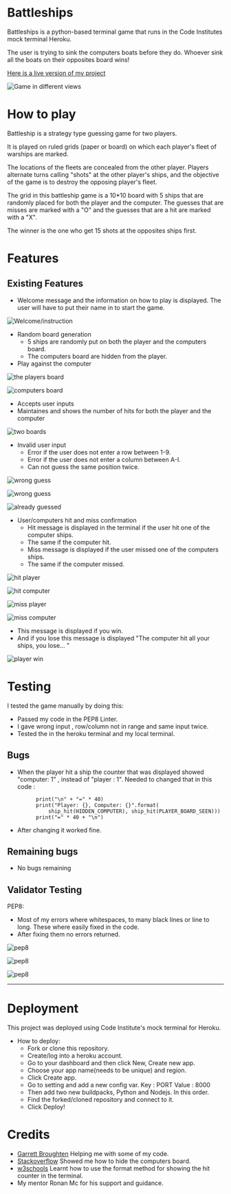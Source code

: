 # Battleships

Battleships is a python-based terminal game that runs in the Code Institutes mock terminal Heroku.

The user is trying to sink the computers boats before they do. Whoever sink all the boats on their opposites board wins!

[Here is a live version of my project]()

![Game in different views](https://github.com/Idehed/Project-3-battleships/assets/146822758/5538260e-ee5a-4486-9436-90207a9f1934)

# How to play

Battleship is a strategy type guessing game for two players.

It is played on ruled grids (paper or board) on which each player's fleet of warships are marked.
 
The locations of the fleets are concealed from the other player. Players alternate turns calling "shots" at the other player's ships, and the objective of the game is to destroy the opposing player's fleet.

The grid in this battleship game is a 10*10 board with 5 ships that are randomly placed for both the player and the computer.
The guesses that are misses are marked with a "O" and the guesses that are a hit are marked with a "X".

The winner is the one who get 15 shots at the opposites ships first. 

# Features

## Existing Features

- Welcome message and the information on how to play is displayed. The user will have to put their name in to start the game.


![Welcome/instruction](https://github.com/Idehed/Project-3-battleships/assets/146822758/41139d12-37c1-4038-948a-e388dd64f63f)

- Random board generation
    - 5 ships are randomly put on both the player and the computers board.
    - The computers board are hidden from the player.
- Play against the computer

![the players board](https://github.com/Idehed/Project-3-battleships/assets/146822758/94a94a68-d097-45ba-a6c0-9bb4b1557b7e)

![computers board](https://github.com/Idehed/Project-3-battleships/assets/146822758/473833a4-6c46-474a-a30f-70b2e07121b5)

- Accepts user inputs
- Maintaines and shows the number of hits for both the player and the computer

![two boards](https://github.com/Idehed/Project-3-battleships/assets/146822758/84431e6c-6d87-4eed-914f-b364b01f91d7)

- Invalid user input
    - Error if the user does not enter a row between 1-9.
    - Error if the user does not enter a column between A-I.
    - Can not guess the same position twice.

![wrong guess](https://github.com/Idehed/Project-3-battleships/assets/146822758/5ff47a21-aed9-4a60-87cf-49a7103a9bdf)

![wrong guess](https://github.com/Idehed/Project-3-battleships/assets/146822758/49735115-e1d9-466c-815c-666bafff2a90)

![already guessed](https://github.com/Idehed/Project-3-battleships/assets/146822758/0968612b-9701-4644-952f-4773f21a1eae)

- User/computers hit and miss confirmation 
    - Hit message is displayed in the terminal if the user hit one of the computer ships.
    - The same if the computer hit.
    - Miss message is displayed if the user missed one of the computers ships.
    - The same if the computer missed.

![hit player](https://github.com/Idehed/Project-3-battleships/assets/146822758/a1eb99e7-5617-41ed-b6af-91264a7e45aa)


![hit computer](https://github.com/Idehed/Project-3-battleships/assets/146822758/7d740906-8bd4-4eec-ae7b-444d03336dc4)


![miss player](https://github.com/Idehed/Project-3-battleships/assets/146822758/294c8ac1-d15a-425a-8bd5-472a4e702eb2)

![miss computer](https://github.com/Idehed/Project-3-battleships/assets/146822758/41b9d4fa-c3f8-4331-baba-ab71bc903be8)

- This message is displayed if you win.
- And if you lose this message is displayed "The computer hit all your ships, you lose... "

![player win](https://github.com/Idehed/Project-3-battleships/assets/146822758/6a303fc4-d967-459f-b645-8f4f6ee1ef47)


# Testing
I tested the game manually by doing this:
- Passed my code in the PEP8 Linter. 
- I gave wrong input , row/column not in range and same input twice.
- Tested the in the heroku terminal and my local terminal.

## Bugs

- When the player hit a ship the counter that was displayed showed "computer: 1" , instead of "player : 1".
Needed to changed that in this code : 

            print("\n" + "=" * 40)
            print("Player: {}, Computer: {}".format(
                ship_hit(HIDDEN_COMPUTER), ship_hit(PLAYER_BOARD_SEEN)))
            print("=" * 40 + "\n")

- After changing it worked fine.
## Remaining bugs
- No bugs remaining

## Validator Testing 

PEP8:

- Most of my errors where whitespaces, to many black lines or line to long. These where easily fixed in the code.
- After fixing them no errors returned.


![pep8](https://github.com/Idehed/Project-3-battleships/assets/146822758/9ac4e5c4-86bf-4a46-b95c-046efd07a0e6)

![pep8](https://github.com/Idehed/Project-3-battleships/assets/146822758/6f01741a-6d79-42a2-a1b7-cf438bbcc131)

![pep8](https://github.com/Idehed/Project-3-battleships/assets/146822758/4f6caed1-446c-4fa8-9266-175261974a99)

---

# Deployment 
This project was deployed using Code Institute's mock terminal for Heroku.

- How to deploy: 
   - Fork or clone this repository.
   - Create/log into a heroku account.
   - Go to your dashboard and then click New, Create new app.
   - Choose your app name(needs to be unique) and region.
   - Click Create app.
   - Go to setting and add a new config var. Key : PORT Value : 8000
   - Then add two new buildpacks, Python and Nodejs. In this order. 
   - Find the forked/cloned repository and connect to it.
   - Click Deploy!


# Credits

- [Garrett Broughten](https://github.com/gbrough/battleship/blob/main/5_ship_types_with_computer.py) Helping me with some of my code.
- [Stackoverflow](https://stackoverflow.com/questions/75696001/battleships-game-python-when-playing-game-no-hits-are-recorded-through-the-ga) Showed me how to hide the computers board.
- [w3schools](https://www.w3schools.com/python/ref_string_format.asp) Learnt how to use the format method for showing the hit counter in the terminal.
- My mentor Ronan Mc for his support and guidance.
